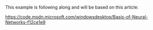 This example is following along and will be based on this article:

https://code.msdn.microsoft.com/windowsdesktop/Basis-of-Neural-Networks-f12ce1e9
